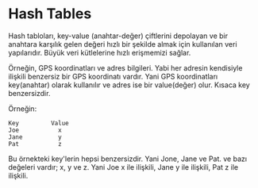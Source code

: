 # Hash Tables

Hash tabloları, key-value (anahtar-değer) çiftlerini depolayan ve bir anahtara karşılık gelen değeri hızlı bir şekilde almak için kullanılan veri yapılarıdır. Büyük veri kütlelerine hızlı erişmemizi sağlar.

Örneğin, GPS koordinatları ve adres bilgileri. Yabi her adresin kendisiyle ilişkili benzersiz bir GPS koordinatı vardır. Yani GPS koordinatları key(anahtar) olarak kullanılır ve adres ise bir value(değer) olur. Kısaca key benzersizdir.

Örneğin:

```
Key         Value
Joe           x
Jane          y
Pat           z
```

Bu örnekteki key'lerin hepsi benzersizdir. Yani Jone, Jane ve Pat. ve bazı değeleri vardır; x, y ve z. Yani Joe x ile ilişkili, Jane y ile ilişkili, Pat z ile ilişkili.
